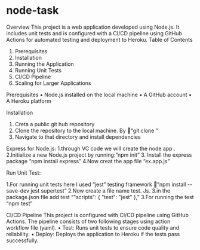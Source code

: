 # node-task
Overview
This project is a web application developed using Node.js. It includes unit tests and is configured with a CI/CD pipeline using GitHub Actions for automated testing and deployment to Heroku.
Table of Contents
1.	Prerequisites
2.	Installation
3.	Running the Application
4.	Running Unit Tests
5.	CI/CD Pipeline
6.	Scaling for Larger Applications
   
Prerequisites
•	Node.js installed on the local machine
•	A GitHub account
•	A Heroku platform

Installation
1.	Creta a public git hub repository 
2.	Clone the repository to the local machine. By “git clone <repo url>”
3.	Navigate to that directory and install dependencies  


Express for Node.js:
1.through VC code we will create the node app .
2.Initialize a new Node.js project by running:”npm init”
3. Install the express package “npm install express”
4.Now creat the app file “ex.app.js”

Run Unit Test:

1.For running unit tests here I used “jest” testing framework
”npm install --save-dev jest supertest”
2.Now create a file name test. Js.
3.in the package.json file add test “"scripts": {
  "test": "jest"
},”
3.For running the test “npm test”

CI/CD Pipeline
This project is configured with  CI/CD pipeline using GitHub Actions. The pipeline consists of two following stages using action workflow file (yaml).
•	Test: Runs unit tests to ensure code quality and reliability.
•	Deploy: Deploys the application to Heroku if the tests pass successfully.

